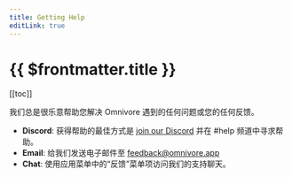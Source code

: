 ```yaml
---
title: Getting Help
editLink: true
---
```


# {{ $frontmatter.title }}

[[toc]]

我们总是很乐意帮助您解决 Omnivore 遇到的任何问题或您的任何反馈。

- **Discord**: 获得帮助的最佳方式是 [join our Discord](https://discord.gg/h2z5rppzz9) 并在 #help 频道中寻求帮助。
- **Email**: 给我们发送电子邮件至 [feedback@omnivore.app](mailto:feedback@omnivore.app)
- **Chat**: 使用应用菜单中的“反馈”菜单项访问我们的支持聊天。
